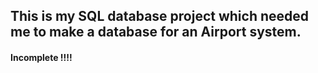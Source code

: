 ## This is my SQL database project which needed me to make a database for an Airport system.

#### Incomplete !!!!
